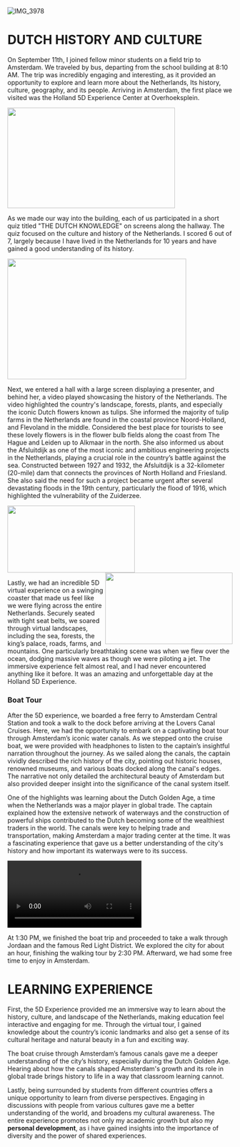 ![IMG_3978](/uploads/1c8ce40068c9748cf57919beb1f41a1b/IMG_3978.jpeg)

# DUTCH HISTORY AND CULTURE

On September 11th, I joined fellow minor students on a field trip to Amsterdam. We traveled by bus, departing from the school building at 8:10 AM. The trip was incredibly engaging and interesting, as it provided an opportunity to explore and learn more about the Netherlands, Its history, culture, geography, and its people. Arriving in Amsterdam, the first place we visited was the Holland 5D Experience Center at Overhoeksplein.

<img src="/uploads/0dbfc3e2a32627899ed92fbc5f464f4d/IMG_3976.jpg" height="225" width="375">

As we made our way into the building, each of us participated in a short quiz titled "THE DUTCH KNOWLEDGE" on screens along the hallway. The quiz focused on the culture and history of the Netherlands. I scored 6 out of 7, largely because I have lived in the Netherlands for 10 years and have gained a good understanding of its history.

<img src="/uploads/e934553ef36c37d30184af20715baaa1/IMG_3977.jpeg" width="400"
height="270">

Next, we entered a hall with a large screen displaying a presenter, and behind her, a video played showcasing the history of the Netherlands. The video highlighted the country's landscape, forests, plants, and especially the iconic Dutch flowers known as tulips. She informed the majority of tulip farms in the Netherlands are found in the coastal province Noord-Holland, and Flevoland in the middle. Considered the best place for tourists to see these lovely flowers is in the flower bulb fields along the coast from The Hague and Leiden up to Alkmaar in the north. She also informed us about the Afsluitdijk as one of the most iconic and ambitious engineering projects in the Netherlands, playing a crucial role in the country’s battle against the sea. Constructed between 1927 and 1932, the Afsluitdijk is a 32-kilometer (20-mile) dam that connects the provinces of North Holland and Friesland. She also said the need for such a project became urgent after several devastating floods in the 19th century, particularly the flood of 1916, which highlighted the vulnerability of the Zuiderzee.

<img src="/uploads/f56211e744dccb07d8d031f4e3e0fa14/afsluitdijk.jpg" width="285"
height="150"> <img src="/uploads/90c646cb2ce18fdbe7c3b1bd325a390f/tuiliip.jpeg" width="285"
height="160" img align="right">

Lastly, we had an incredible 5D virtual experience on a swinging coaster that made us feel like we were flying across the entire Netherlands. Securely seated with tight seat belts, we soared through virtual landscapes, including the sea, forests, the king’s palace, roads, farms, and mountains. One particularly breathtaking scene was when we flew over the ocean, dodging massive waves as though we were piloting a jet. The immersive experience felt almost real, and I had never encountered anything like it before. It was an amazing and unforgettable day at the Holland 5D Experience.

### Boat Tour 

After the 5D experience, we boarded a free ferry to Amsterdam Central Station and took a walk to the dock before arriving at the Lovers Canal Cruises. Here, we had the opportunity to embark on a captivating boat tour through Amsterdam’s iconic water canals. As we stepped onto the cruise boat, we were provided with headphones to listen to the captain’s insightful narration throughout the journey. As we sailed along the canals, the captain vividly described the rich history of the city, pointing out historic houses, renowned museums, and various boats docked along the canal's edges. The narrative not only detailed the architectural beauty of Amsterdam but also provided deeper insight into the significance of the canal system itself.

One of the highlights was learning about the Dutch Golden Age, a time when the Netherlands was a major player in global trade. The captain explained how the extensive network of waterways and the construction of powerful ships contributed to the Dutch becoming some of the wealthiest traders in the world. The canals were key to helping trade and transportation, making Amsterdam a major trading center at the time. It was a fascinating experience that gave us a better understanding of the city's history and how important its waterways were to its success.

![**Boat Tour**](/uploads/dd3357a1ffaef1c6e9a1ac3cb4a91842/25395BB2-E756-4D37-8569-84F9F26E09A9_2.MOV)

At 1:30 PM, we finished the boat trip and proceeded to take a walk through Jordaan and the famous Red Light District. We explored the city for about an hour, finishing the walking tour by 2:30 PM. Afterward, we had some free time to enjoy in Amsterdam.

# LEARNING EXPERIENCE

First, the 5D Experience provided me an immersive way to learn about the history, culture, and landscape of the Netherlands, making education feel interactive and engaging for me. Through the virtual tour, I gained knowledge about the country’s iconic landmarks and also get a sense of its cultural heritage and natural beauty in a fun and exciting way.

The boat cruise through Amsterdam’s famous canals gave me a deeper understanding of the city’s history, especially during the Dutch Golden Age. Hearing about how the canals shaped Amsterdam's growth and its role in global trade brings history to life in a way that classroom learning cannot.

Lastly, being surrounded by students from different countries offers a unique opportunity to learn from diverse perspectives. Engaging in discussions with people from various cultures gave me a better understanding of the world, and broadens my cultural awareness. The entire experience promotes not only my academic growth but also my **personal development**, as i have gained insights into the importance of diversity and the power of shared experiences.